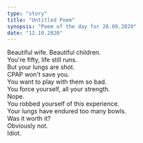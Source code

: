 ```yaml
---
type: "story"
title: "Untitled Poem"
synopsis: "Poem of the day for 28.09.2020"
date: "12.10.2020"
---
```

Beautiful wife. Beautiful children. \
You're fifty, life still runs. \
But your lungs are shot. \
CPAP won't save you. \
You want to play with them so bad. \
You force yourself, all your strength. \
Nope. \
You robbed yourself of this experience. \
Your lungs have endured too many bowls. \
Was it worth it? \
Obviously not. \
Idiot.